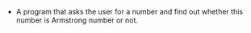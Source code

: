 - A program that asks the user for a number and find out whether this number is Armstrong number or not.
